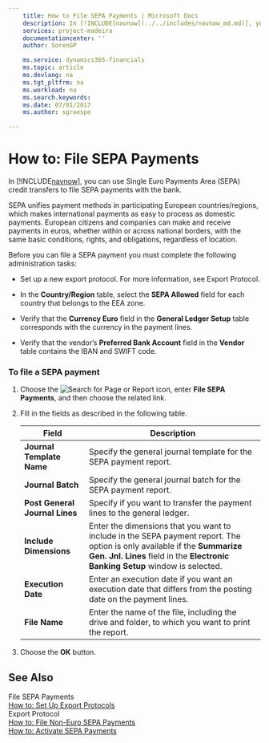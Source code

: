 ```yaml
---
    title: How to File SEPA Payments | Microsoft Docs
    description: In [!INCLUDE[navnow](../../includes/navnow_md.md)], you can use Single Euro Payments Area (SEPA) credit transfers to file SEPA payments with the bank.
    services: project-madeira
    documentationcenter: ''
    author: SorenGP

    ms.service: dynamics365-financials
    ms.topic: article
    ms.devlang: na
    ms.tgt_pltfrm: na
    ms.workload: na
    ms.search.keywords:
    ms.date: 07/01/2017
    ms.author: sgroespe

---
```

# How to: File SEPA Payments
In [!INCLUDE[navnow](../../includes/navnow_md.md)], you can use Single Euro Payments Area (SEPA) credit transfers to file SEPA payments with the bank.  
  
 SEPA unifies payment methods in participating European countries/regions, which makes international payments as easy to process as domestic payments. European citizens and companies can make and receive payments in euros, whether within or across national borders, with the same basic conditions, rights, and obligations, regardless of location.  
  
 Before you can file a SEPA payment you must complete the following administration tasks:  
  
-   Set up a new export protocol. For more information, see Export Protocol.  
  
-   In the **Country/Region** table, select the **SEPA Allowed** field for each country that belongs to the EEA zone.  
  
-   Verify that the **Currency Euro** field in the **General Ledger Setup** table corresponds with the currency in the payment lines.  
  
-   Verify that the vendor’s **Preferred Bank Account** field in the **Vendor** table contains the IBAN and SWIFT code.  
  
### To file a SEPA payment  
  
1.  Choose the ![Search for Page or Report](media/ui-search/search_small.png "Search for Page or Report icon") icon, enter **File SEPA Payments**, and then choose the related link.  
  
2.  Fill in the fields as described in the following table.  
  
    |Field|Description|  
    |---------------------------------|---------------------------------------|  
    |**Journal Template Name**|Specify the general journal template for the SEPA payment report.|  
    |**Journal Batch**|Specify the general journal batch for the SEPA payment report.|  
    |**Post General Journal Lines**|Specify if you want to transfer the payment lines to the general ledger.|  
    |**Include Dimensions**|Enter the dimensions that you want to include in the SEPA payment report. The option is only available if the **Summarize Gen. Jnl. Lines** field in the **Electronic Banking Setup** window is selected.|  
    |**Execution Date**|Enter an execution date if you want an execution date that differs from the posting date on the payment lines.|  
    |**File Name**|Enter the name of the file, including the drive and folder, to which you want to print the report.|  
  
3.  Choose the **OK** button.  
  
## See Also  
 File SEPA Payments   
 [How to: Set Up Export Protocols](how-to-set-up-export-protocols.md)   
 Export Protocol   
 [How to: File Non-Euro SEPA Payments](how-to-file-non-euro-sepa-payments.md)   
 [How to: Activate SEPA Payments](how-to-activate-sepa-payments.md)